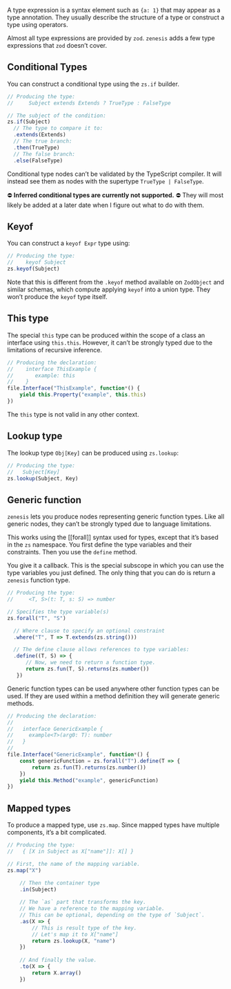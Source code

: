 A type expression is a syntax element such as `{a: 1}` that may appear as a type annotation. They usually describe the structure of a type or construct a type using operators.

Almost all type expressions are provided by `zod`. `zenesis` adds a few type expressions that `zod` doesn’t cover.

## Conditional Types
You can construct a conditional type using the `zs.if` builder. 
```typescript
// Producing the type:
//     Subject extends Extends ? TrueType : FalseType

// The subject of the condition:
zs.if(Subject)
  // The type to compare it to:
  .extends(Extends)
  // The true branch:
  .then(TrueType)
  // The false branch:
  .else(FalseType)
```

Conditional type nodes can’t be validated by the TypeScript compiler. It will instead see them as nodes with the supertype `TrueType | FalseType`. 

⛔ **Inferred conditional types are currently not supported.** ⛔
They will most likely be added at a later date when I figure out what to do with them.

## Keyof
You can construct a `keyof Expr` type using:

```typescript
// Producing the type:
//    keyof Subject
zs.keyof(Subject)
```

Note that this is different from the `.keyof` method available on `ZodObject` and similar schemas, which compute applying `keyof` into a union type. They won’t produce the `keyof` type itself.

## This type
The special `this` type can be produced within the scope of a class an interface using `this.this`. However, it can’t be strongly typed due to the limitations of recursive inference.

```typescript
// Producing the declaration:
//    interface ThisExample {
//       example: this
//    } 
file.Interface("ThisExample", function*() {
	yield this.Property("example", this.this)
})
```

The `this` type is not valid in any other context.

## Lookup type
The lookup type `Obj[Key]` can be produced using `zs.lookup`:
```typescript
// Producing the type:
//   Subject[Key]
zs.lookup(Subject, Key)
```

## Generic function
`zenesis` lets you produce nodes representing generic function types. Like all generic nodes, they can’t be strongly typed due to language limitations.

This works using the [[forall]] syntax used for types, except that it’s based in the `zs` namespace. You first define the type variables and their constraints. Then you use the `define` method. 

You give it a callback. This is the special subscope in which you can use the type variables you just defined. The only thing that you can do is return a `zenesis` function type.

```typescript
// Producing the type:
//     <T, S>(t: T, s: S) => number

// Specifies the type variable(s)
zs.forall("T", "S") 

  // Where clause to specify an optional constraint
  .where("T", T => T.extends(zs.string()))

  // The define clause allows references to type variables:
  .define((T, S) => {
	  // Now, we need to return a function type.
	  return zs.fun(T, S).returns(zs.number())
   })
```

Generic function types can be used anywhere other function types can be used. If they are used within a method definition they will generate generic methods.

```typescript
// Producing the declaration:
//
//   interface GenericExample {
//     example<T>(arg0: T): number
//   }
//
file.Interface("GenericExample", function*() {
	const genericFunction = zs.forall("T").define(T => {
		return zs.fun(T).returns(zs.number())
	})
	yield this.Method("example", genericFunction)
})
```
## Mapped types
To produce a mapped type, use `zs.map`. Since mapped types have multiple components, it’s a bit complicated.
```typescript
// Producing the type:
//   { [X in Subject as X["name"]]: X[] }

// First, the name of the mapping variable.
zs.map("X")

	// Then the container type
	.in(Subject)
	
	// The `as` part that transforms the key.
	// We have a reference to the mapping variable.
	// This can be optional, depending on the type of `Subject`.
	.as(X => {
		// This is result type of the key.
		// Let's map it to X["name"]
		return zs.lookup(X, "name")
	})
	
	// And finally the value.
	.to(X => {
		return X.array()
	})

```